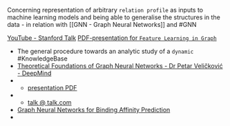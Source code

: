 Concerning representation of arbitrary `relation profile` as inputs to machine learning models and being able to generalise the structures in the data - in relation with [[GNN - Graph Neural Networks]] and #GNN 

[YouTube - Stanford Talk](https://www.youtube.com/watch?v=YrhBZUtgG4E) 
[PDF-presentation for `Feature Learning in Graph`](http://snap.stanford.edu/class/cs224w-2018/handouts/09-node2vec.pdf)

* The general procedure towards an analytic study of a `dynamic` #KnowledgeBase 
* [Theoretical Foundations of Graph Neural Networks - Dr Petar Veličković - DeepMind ](https://www.youtube.com/watch?v=uF53xsT7mjc ) 
* - [presentation PDF](https://petar-v.com/talks/GNN-Wednesday.pdf)
* - [talk @ talk.com](https://talks.cam.ac.uk/talk/index/155341)
* [Graph Neural Networks for Binding Affinity Prediction](https://youtu.be/pso5l4CaFOI)
* 